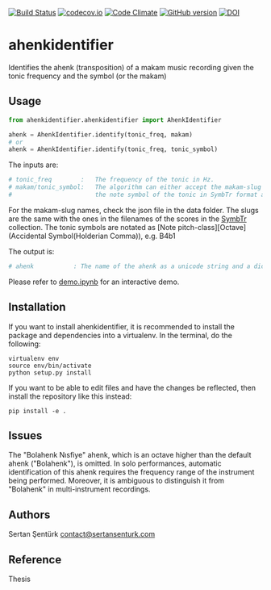 [![Build Status](https://travis-ci.org/sertansenturk/ahenkidentifier.svg?branch=master)](https://travis-ci.org/sertansenturk/ahenkidentifier) [![codecov.io](https://codecov.io/github/sertansenturk/ahenkidentifier/coverage.svg?branch=master)](https://codecov.io/github/sertansenturk/ahenkidentifier?branch=master) [![Code Climate](https://codeclimate.com/github/sertansenturk/ahenkidentifier/badges/gpa.svg)](https://codeclimate.com/github/sertansenturk/ahenkidentifier) [![GitHub version](https://badge.fury.io/gh/sertansenturk%2Fahenkidentifier.svg)](https://badge.fury.io/gh/sertansenturk%2Fahenkidentifier) [![DOI](https://zenodo.org/badge/21104/sertansenturk/ahenkidentifier.svg)](https://zenodo.org/badge/latestdoi/21104/sertansenturk/ahenkidentifier)

# ahenkidentifier
Identifies the ahenk (transposition) of a makam music recording given the tonic frequency and the symbol (or the makam)

Usage
-------

```python
from ahenkidentifier.ahenkidentifier import AhenkIdentifier

ahenk = AhenkIdentifier.identify(tonic_freq, makam)
# or 
ahenk = AhenkIdentifier.identify(tonic_freq, tonic_symbol)
```

The inputs are:
```python
# tonic_freq 	    :	The frequency of the tonic in Hz.
# makam/tonic_symbol:	The algorithm can either accept the makam-slug or 
#					    the note symbol of the tonic in SymbTr format as a string (e.g. B4b1).
```
For the makam-slug names, check the json file in the data folder. The slugs are the same with the ones in the filenames of the scores in the [SymbTr](https://github.com/MTG/SymbTr) collection. The tonic symbols are notated as \[Note pitch-class\]\[Octave\](Accidental Symbol(Holderian Comma)), e.g. B4b1

The output is:
```python
# ahenk 		  :	The name of the ahenk as a unicode string and a dictionary of computed stats
```

Please refer to [demo.ipynb](https://github.com/sertansenturk/ahenkidentifier/blob/master/demo.ipynb) for an interactive demo.

Installation
-------

If you want to install ahenkidentifier, it is recommended to install the package and dependencies into a virtualenv. In the terminal, do the following:

    virtualenv env
    source env/bin/activate
    python setup.py install

If you want to be able to edit files and have the changes be reflected, then install the repository like this instead:

    pip install -e .

Issues
-------
The "Bolahenk Nısfiye" ahenk, which is an octave higher than the default ahenk ("Bolahenk"), is omitted. In solo performances, automatic identification of this ahenk requires the frequency range of the instrument being performed. Moreover, it is ambiguous to distinguish it from "Bolahenk" in multi-instrument recordings.

Authors
-------
Sertan Şentürk
contact@sertansenturk.com

Reference
-------
Thesis
